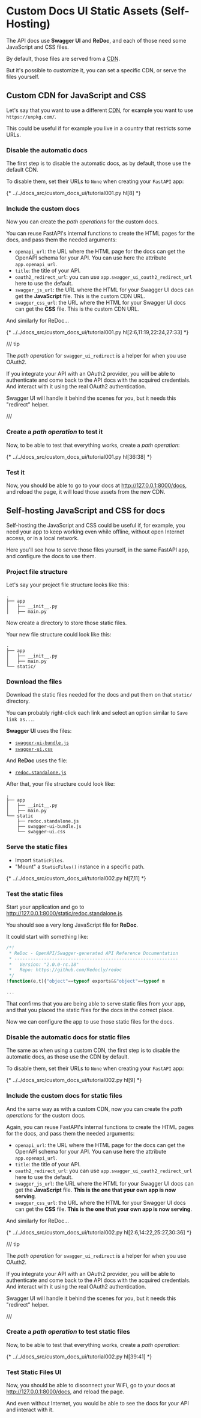 # Custom Docs UI Static Assets (Self-Hosting)

The API docs use **Swagger UI** and **ReDoc**, and each of those need some JavaScript and CSS files.

By default, those files are served from a <abbr title="Content Delivery Network: A service, normally composed of several servers, that provides static files, like JavaScript and CSS. It's commonly used to serve those files from the server closer to the client, improving performance.">CDN</abbr>.

But it's possible to customize it, you can set a specific CDN, or serve the files yourself.

## Custom CDN for JavaScript and CSS

Let's say that you want to use a different <abbr title="Content Delivery Network">CDN</abbr>, for example you want to use `https://unpkg.com/`.

This could be useful if for example you live in a country that restricts some URLs.

### Disable the automatic docs

The first step is to disable the automatic docs, as by default, those use the default CDN.

To disable them, set their URLs to `None` when creating your `FastAPI` app:

{* ../../docs_src/custom_docs_ui/tutorial001.py hl[8] *}

### Include the custom docs

Now you can create the *path operations* for the custom docs.

You can reuse FastAPI's internal functions to create the HTML pages for the docs, and pass them the needed arguments:

* `openapi_url`: the URL where the HTML page for the docs can get the OpenAPI schema for your API. You can use here the attribute `app.openapi_url`.
* `title`: the title of your API.
* `oauth2_redirect_url`: you can use `app.swagger_ui_oauth2_redirect_url` here to use the default.
* `swagger_js_url`: the URL where the HTML for your Swagger UI docs can get the **JavaScript** file. This is the custom CDN URL.
* `swagger_css_url`: the URL where the HTML for your Swagger UI docs can get the **CSS** file. This is the custom CDN URL.

And similarly for ReDoc...

{* ../../docs_src/custom_docs_ui/tutorial001.py hl[2:6,11:19,22:24,27:33] *}

/// tip

The *path operation* for `swagger_ui_redirect` is a helper for when you use OAuth2.

If you integrate your API with an OAuth2 provider, you will be able to authenticate and come back to the API docs with the acquired credentials. And interact with it using the real OAuth2 authentication.

Swagger UI will handle it behind the scenes for you, but it needs this "redirect" helper.

///

### Create a *path operation* to test it

Now, to be able to test that everything works, create a *path operation*:

{* ../../docs_src/custom_docs_ui/tutorial001.py hl[36:38] *}

### Test it

Now, you should be able to go to your docs at <a href="http://127.0.0.1:8000/docs" class="external-link" target="_blank">http://127.0.0.1:8000/docs</a>, and reload the page, it will load those assets from the new CDN.

## Self-hosting JavaScript and CSS for docs

Self-hosting the JavaScript and CSS could be useful if, for example, you need your app to keep working even while offline, without open Internet access, or in a local network.

Here you'll see how to serve those files yourself, in the same FastAPI app, and configure the docs to use them.

### Project file structure

Let's say your project file structure looks like this:

```
.
├── app
│   ├── __init__.py
│   ├── main.py
```

Now create a directory to store those static files.

Your new file structure could look like this:

```
.
├── app
│   ├── __init__.py
│   ├── main.py
└── static/
```

### Download the files

Download the static files needed for the docs and put them on that `static/` directory.

You can probably right-click each link and select an option similar to `Save link as...`.

**Swagger UI** uses the files:

* <a href="https://cdn.jsdelivr.net/npm/swagger-ui-dist@5/swagger-ui-bundle.js" class="external-link" target="_blank">`swagger-ui-bundle.js`</a>
* <a href="https://cdn.jsdelivr.net/npm/swagger-ui-dist@5/swagger-ui.css" class="external-link" target="_blank">`swagger-ui.css`</a>

And **ReDoc** uses the file:

* <a href="https://cdn.jsdelivr.net/npm/redoc@next/bundles/redoc.standalone.js" class="external-link" target="_blank">`redoc.standalone.js`</a>

After that, your file structure could look like:

```
.
├── app
│   ├── __init__.py
│   ├── main.py
└── static
    ├── redoc.standalone.js
    ├── swagger-ui-bundle.js
    └── swagger-ui.css
```

### Serve the static files

* Import `StaticFiles`.
* "Mount" a `StaticFiles()` instance in a specific path.

{* ../../docs_src/custom_docs_ui/tutorial002.py hl[7,11] *}

### Test the static files

Start your application and go to <a href="http://127.0.0.1:8000/static/redoc.standalone.js" class="external-link" target="_blank">http://127.0.0.1:8000/static/redoc.standalone.js</a>.

You should see a very long JavaScript file for **ReDoc**.

It could start with something like:

```JavaScript
/*!
 * ReDoc - OpenAPI/Swagger-generated API Reference Documentation
 * -------------------------------------------------------------
 *   Version: "2.0.0-rc.18"
 *   Repo: https://github.com/Redocly/redoc
 */
!function(e,t){"object"==typeof exports&&"object"==typeof m

...
```

That confirms that you are being able to serve static files from your app, and that you placed the static files for the docs in the correct place.

Now we can configure the app to use those static files for the docs.

### Disable the automatic docs for static files

The same as when using a custom CDN, the first step is to disable the automatic docs, as those use the CDN by default.

To disable them, set their URLs to `None` when creating your `FastAPI` app:

{* ../../docs_src/custom_docs_ui/tutorial002.py hl[9] *}

### Include the custom docs for static files

And the same way as with a custom CDN, now you can create the *path operations* for the custom docs.

Again, you can reuse FastAPI's internal functions to create the HTML pages for the docs, and pass them the needed arguments:

* `openapi_url`: the URL where the HTML page for the docs can get the OpenAPI schema for your API. You can use here the attribute `app.openapi_url`.
* `title`: the title of your API.
* `oauth2_redirect_url`: you can use `app.swagger_ui_oauth2_redirect_url` here to use the default.
* `swagger_js_url`: the URL where the HTML for your Swagger UI docs can get the **JavaScript** file. **This is the one that your own app is now serving**.
* `swagger_css_url`: the URL where the HTML for your Swagger UI docs can get the **CSS** file. **This is the one that your own app is now serving**.

And similarly for ReDoc...

{* ../../docs_src/custom_docs_ui/tutorial002.py hl[2:6,14:22,25:27,30:36] *}

/// tip

The *path operation* for `swagger_ui_redirect` is a helper for when you use OAuth2.

If you integrate your API with an OAuth2 provider, you will be able to authenticate and come back to the API docs with the acquired credentials. And interact with it using the real OAuth2 authentication.

Swagger UI will handle it behind the scenes for you, but it needs this "redirect" helper.

///

### Create a *path operation* to test static files

Now, to be able to test that everything works, create a *path operation*:

{* ../../docs_src/custom_docs_ui/tutorial002.py hl[39:41] *}

### Test Static Files UI

Now, you should be able to disconnect your WiFi, go to your docs at <a href="http://127.0.0.1:8000/docs" class="external-link" target="_blank">http://127.0.0.1:8000/docs</a>, and reload the page.

And even without Internet, you would be able to see the docs for your API and interact with it.
